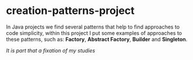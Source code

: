 # creation-patterns-project

In Java projects we find several patterns that help to find approaches to code simplicity, within this project I put some examples of approaches to these patterns, such as: **Factory**, **Abstract Factory**, **Builder** and **Singleton**.

_It is part that a fixation of my studies_